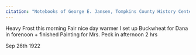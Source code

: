 ```yaml
---
citation: "Notebooks of George E. Jansen, Tompkins County History Center" 
---
```

Heavy Frost this morning Fair nice day warmer I set up Buckwheat for Dana in forenoon + finished Painting for Mrs. Peck in afternoon 2 hrs

Sep 26th 1922
